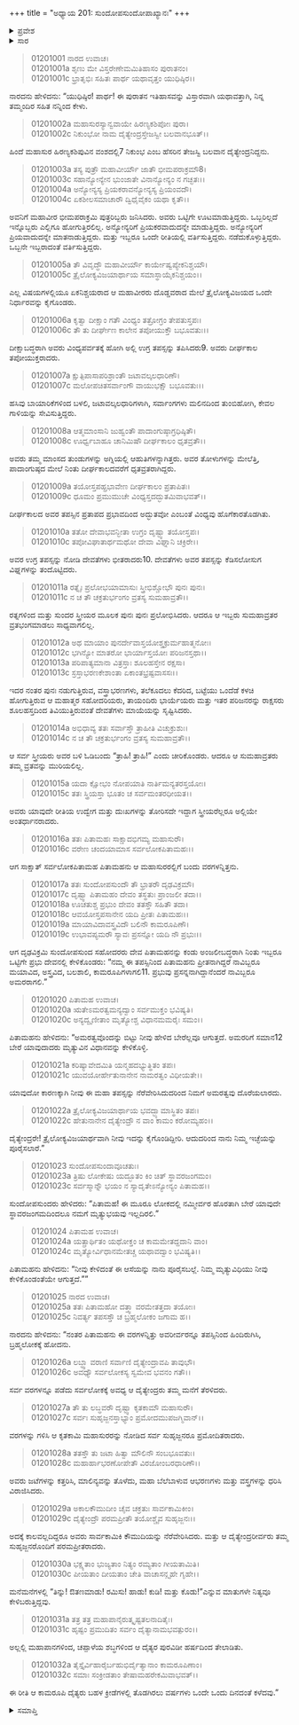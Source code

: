 +++
title = "ಅಧ್ಯಾಯ 201: ಸುಂದೋಪಸುಂದೋಪಾಖ್ಯಾನಃ"
+++

<details><summary>ಪ್ರವೇಶ</summary>


।।   ಓಂ ಓಂ ನಮೋ ನಾರಾಯಣಾಯ।।   ಶ್ರೀ ವೇದವ್ಯಾಸಾಯ ನಮಃ ।।

ಶ್ರೀ ಕೃಷ್ಣದ್ವೈಪಾಯನ ವೇದವ್ಯಾಸ ವಿರಚಿತ  

**ಶ್ರೀ ಮಹಾಭಾರತ**

**ಆದಿ ಪರ್ವ**

**ಅರ್ಜುನವನವಾಸ ಪರ್ವ**

**ಅಧ್ಯಾಯ 201**

</details>


<details><summary>ಸಾರ</summary>

ರಾಕ್ಷಸ ಹಿರಣ್ಯಕಶಿಪುವಿನ ವಂಶದಲ್ಲಿ ನಿಕುಂಭನಿಗೆ ಸುಂದ-ಉಪಸುಂದರೆಂಬ, ಅನ್ಯೋನ್ಯರಿಗೆ ಪ್ರಿಯವಾದುದನ್ನೇ ಮಾಡುತ್ತಿದ್ದ ಇಬ್ಬರು ಮಕ್ಕಳು ಜನಿಸಿದುದು (1-5). ಅಮರತ್ವಕ್ಕಾಗಿ ಅವರಿಬ್ಬರೂ ಘೋರತಪಸ್ಸನ್ನಾಚರಿಸಿದುದು ಮತ್ತು ಅವರೀರ್ವರ ಹೊರತಾಗಿ ಬೇರೆ ಯಾರೂ ಅವರ ಮೃತ್ಯುವಿಗೆ ಕಾರಣವಾಗಬಾರದೆಂಬ ವರವನ್ನು ಪಡೆಯುವುದು (6-26). ವರಮದದಿಂದ ಸಂತೋಷವನ್ನಾಚರಿಸಿದುದು (27-32).

</details>



> 01201001 ನಾರದ ಉವಾಚ।  
01201001a ಶೃಣು ಮೇ ವಿಸ್ತರೇಣೇಮಮಿತಿಹಾಸಂ ಪುರಾತನಂ।  
01201001c ಭ್ರಾತೃಭಿಃ ಸಹಿತಃ ಪಾರ್ಥ ಯಥಾವೃತ್ತಂ ಯುಧಿಷ್ಠಿರ।।

ನಾರದನು ಹೇಳಿದನು: “ಯುಧಿಷ್ಠಿರ! ಪಾರ್ಥ! ಈ ಪುರಾತನ ಇತಿಹಾಸವನ್ನು ವಿಸ್ತಾರವಾಗಿ ಯಥಾವತ್ತಾಗಿ, ನಿನ್ನ ತಮ್ಮಂದಿರ ಸಹಿತ ನನ್ನಿಂದ ಕೇಳು.

> 01201002a ಮಹಾಸುರಸ್ಯಾನ್ವವಾಯೇ ಹಿರಣ್ಯಕಶಿಪೋಃ ಪುರಾ।  
01201002c ನಿಕುಂಭೋ ನಾಮ ದೈತ್ಯೇಂದ್ರಸ್ತೇಜಸ್ವೀ ಬಲವಾನಭೂತ್।।

ಹಿಂದೆ ಮಹಾಸುರ ಹಿರಣ್ಯಕಶಿಪುವಿನ ವಂಶದಲ್ಲಿ7 ನಿಕುಂಭ ಎಂಬ ಹೆಸರಿನ ತೇಜಸ್ವಿ ಬಲವಾನ ದೈತ್ಯೇಂದ್ರನಿದ್ದನು.

> 01201003a ತಸ್ಯ ಪುತ್ರೌ ಮಹಾವೀರ್ಯೌ ಜಾತೌ ಭೀಮಪರಾಕ್ರಮೌ8।  
01201003c ಸಹಾನ್ಯೋನ್ಯೇನ ಭುಂಜಾತೇ ವಿನಾನ್ಯೋನ್ಯಂ ನ ಗಚ್ಛತಃ।।  
01201004a ಅನ್ಯೋನ್ಯಸ್ಯ ಪ್ರಿಯಕರಾವನ್ಯೋನ್ಯಸ್ಯ ಪ್ರಿಯಂವದೌ।  
01201004c ಏಕಶೀಲಸಮಾಚಾರೌ ದ್ವಿಧೈವೈಕಂ ಯಥಾ ಕೃತೌ।।

ಅವನಿಗೆ ಮಹಾವೀರ ಭೀಮಪರಾಕ್ರಮಿ ಪುತ್ರರಿಬ್ಬರು ಜನಿಸಿದರು. ಅವರು ಒಟ್ಟಿಗೇ ಊಟಮಾಡುತ್ತಿದ್ದರು. ಒಬ್ಬರಿಲ್ಲದೆ ಇನ್ನೊಬ್ಬರು ಎಲ್ಲಿಗೂ ಹೋಗುತ್ತಿರಲಿಲ್ಲ. ಅನ್ಯೋನ್ಯರಿಗೆ ಪ್ರಿಯಕರವಾದುದನ್ನೇ ಮಾಡುತ್ತಿದ್ದರು. ಅನ್ಯೋನ್ಯರಿಗೆ ಪ್ರಿಯವಾದುದನ್ನೇ ಮಾತನಾಡುತ್ತಿದ್ದರು. ಮತ್ತು ಇಬ್ಬರೂ ಒಂದೇ ರೀತಿಯಲ್ಲಿ ವರ್ತಿಸುತ್ತಿದ್ದರು. ನಡೆದುಕೊಳ್ಳುತ್ತಿದ್ದರು. ಒಬ್ಬನೇ ಇಬ್ಬರಾದಂತೆ ವರ್ತಿಸುತ್ತಿದ್ದರು.

> 01201005a ತೌ ವಿವೃದ್ಧೌ ಮಹಾವೀರ್ಯೌ ಕಾರ್ಯೇಷ್ವಪ್ಯೇಕನಿಶ್ಚಯೌ।  
01201005c ತ್ರೈಲೋಕ್ಯವಿಜಯಾರ್ಥಾಯ ಸಮಾಸ್ಥಾಯೈಕನಿಶ್ಚಯಂ।।

ಎಲ್ಲ ವಿಷಯಗಳಲ್ಲಿಯೂ ಏಕನಿಶ್ಚಯರಾದ ಆ ಮಹಾವೀರರು ದೊಡ್ಡವರಾದ ಮೇಲೆ ತ್ರೈಲೋಕ್ಯವಿಜಯದ ಒಂದೇ ನಿರ್ಧಾರವನ್ನು ಕೈಗೊಂಡರು.

> 01201006a ಕೃತ್ವಾ ದೀಕ್ಷಾಂ ಗತೌ ವಿಂಧ್ಯಂ ತತ್ರೋಗ್ರಂ ತೇಪತುಸ್ತಪಃ।  
01201006c ತೌ ತು ದೀರ್ಘೇಣ ಕಾಲೇನ ತಪೋಯುಕ್ತೌ ಬಭೂವತುಃ।।

ದೀಕ್ಷಾಬದ್ಧರಾಗಿ ಅವರು ವಿಂಧ್ಯಪರ್ವತಕ್ಕೆ ಹೋಗಿ ಅಲ್ಲಿ ಉಗ್ರ ತಪಸ್ಸನ್ನು ತಪಿಸಿದರು9. ಅವರು ದೀರ್ಘಕಾಲ ತಪೋಯುಕ್ತರಾದರು.

> 01201007a ಕ್ಷುತ್ಪಿಪಾಸಾಪರಿಶ್ರಾಂತೌ ಜಟಾವಲ್ಕಲಧಾರಿಣೌ।  
01201007c ಮಲೋಪಚಿತಸರ್ವಾಂಗೌ ವಾಯುಭಕ್ಷೌ ಬಭೂವತುಃ।।

ಹಸಿವು ಬಾಯಾರಿಕೆಗಳಿಂದ ಬಳಲಿ, ಜಟಾವಲ್ಕಲಧಾರಿಗಳಾಗಿ, ಸರ್ವಾಂಗಗಳು ಮಲಿನದಿಂದ ತುಂಬಿಹೋಗಿ, ಕೇವಲ ಗಾಳಿಯನ್ನು ಸೇವಿಸುತ್ತಿದ್ದರು.

> 01201008a ಆತ್ಮಮಾಂಸಾನಿ ಜುಹ್ವಂತೌ ಪಾದಾಂಗುಷ್ಠಾಗ್ರಧಿಷ್ಠಿತೌ।   
01201008c ಊರ್ಧ್ವಬಾಹೂ ಚಾನಿಮಿಷೌ ದೀರ್ಘಕಾಲಂ ಧೃತವ್ರತೌ।।

ಅವರು ತಮ್ಮ ಮಾಂಸದ ತುಂಡುಗಳನ್ನು ಅಗ್ನಿಯಲ್ಲಿ ಆಹುತಿಗಳನ್ನಾಗಿತ್ತರು. ಅವರ ತೋಳುಗಳನ್ನು ಮೇಲೆತ್ತಿ, ಪಾದಾಂಗುಷ್ಠದ ಮೇಲೆ ನಿಂತು ದೀರ್ಘಕಾಲದವರೆಗೆ ಧೃತವ್ರತರಾಗಿದ್ದರು.

> 01201009a ತಯೋಸ್ತಪಹ್ಪ್ರಭಾವೇಣ ದೀರ್ಘಕಾಲಂ ಪ್ರತಾಪಿತಃ।  
01201009c ಧೂಮಂ ಪ್ರಮುಮುಚೇ ವಿಂಧ್ಯಸ್ತದದ್ಭುತಮಿವಾಭವತ್।।

ದೀರ್ಘಕಾಲದ ಅವರ ತಪಸ್ಸಿನ ಪ್ರತಾಪದ ಪ್ರಭಾವದಿಂದ ಅದ್ಭುತವೋ ಎಂಬಂತೆ ವಿಂಧ್ಯವು ಹೊಗೆಕಾರತೊಡಗಿತು.

> 01201010a ತತೋ ದೇವಾಭವನ್ಭೀತಾ ಉಗ್ರಂ ದೃಷ್ಟ್ವಾ ತಯೋಸ್ತಪಃ।  
01201010c ತಪೋವಿಘಾತಾರ್ಥಮಥೋ ದೇವಾ ವಿಘ್ನಾನಿ ಚಕ್ರಿರೇ।।

ಅವರ ಉಗ್ರ ತಪಸ್ಸನ್ನು ನೋಡಿ ದೇವತೆಗಳು ಭೀತರಾದರು10. ದೇವತೆಗಳು ಅವರ ತಪಸ್ಸನ್ನು ಕೆಡಿಸಲೋಸುಗ ವಿಘ್ನಗಳನ್ನು ತಂದೊಟ್ಟಿದರು.

> 01201011a ರತ್ನೈಃ ಪ್ರಲೋಭಯಾಮಾಸುಃ ಸ್ತ್ರೀಭಿಶ್ಚೋಭೌ ಪುನಃ ಪುನಃ।  
01201011c ನ ಚ ತೌ ಚಕ್ರತುರ್ಭಂಗಂ ವ್ರತಸ್ಯ ಸುಮಹಾವ್ರತೌ।।

ರತ್ನಗಳಿಂದ ಮತ್ತು ಸುಂದರ ಸ್ತ್ರೀಯರ ಮೂಲಕ ಪುನಃ ಪುನಃ ಪ್ರಲೋಭಿಸಿದರು. ಆದರೂ ಆ ಇಬ್ಬರು ಸುಮಹಾವ್ರತರ ವ್ರತಭಂಗಮಾಡಲು ಸಾಧ್ಯವಾಗಲಿಲ್ಲ.

> 01201012a ಅಥ ಮಾಯಾಂ ಪುನರ್ದೇವಾಸ್ತಯೋಶ್ಚಕ್ರುರ್ಮಹಾತ್ಮನೋಃ।  
01201012c ಭಗಿನ್ಯೋ ಮಾತರೋ ಭಾರ್ಯಾಸ್ತಯೋಃ ಪರಿಜನಸ್ತಥಾ।।  
01201013a ಪರಿಪಾತ್ಯಮಾನಾ ವಿತ್ರಸ್ತಾಃ ಶೂಲಹಸ್ತೇನ ರಕ್ಷಸಾ।   
01201013c ಸ್ರಸ್ತಾಭರಣಕೇಶಾಂತಾ ಏಕಾಂತಭ್ರಷ್ಟವಾಸಸಃ।।

ಇದರ ನಂತರ ಪುನಃ ನಡುಗುತ್ತಿರುವ, ವಸ್ತ್ರಾಭರಣಗಳು, ತಲೆಕೂದಲು ಕೆದರಿದ, ಬಟ್ಟೆಯು ಒಂದೆಡೆ ಕಳಚಿ ಹೋಗುತ್ತಿರುವ ಆ ಮಹಾತ್ಮರ ಸಹೋದರಿಯರು, ತಾಯಂದಿರು ಭಾರ್ಯೆಯರು ಮತ್ತು ಇತರ ಪರಿಜನರನ್ನು ರಾಕ್ಷಸರು ಶೂಲಹಸ್ತದಿಂದ ತಿವಿಯುತ್ತಿರುವಂತೆ ದೇವತೆಗಳು ಮಾಯೆಯನ್ನು ಸೃಷ್ಟಿಸಿದರು.

> 01201014a ಅಭಿಧಾವ್ಯ ತತಃ ಸರ್ವಾಸ್ತೌ ತ್ರಾಹೀತಿ ವಿಚುಕ್ರುಶುಃ।  
01201014c ನ ಚ ತೌ ಚಕ್ರತುರ್ಭಂಗಂ ವ್ರತಸ್ಯ ಸುಮಹಾವ್ರತೌ।।

ಆ ಸರ್ವ ಸ್ತ್ರೀಯರು ಅವರ ಬಳಿ ಓಡಿಬಂದು “ತ್ರಾಹಿ! ತ್ರಾಹಿ!” ಎಂದು ಚೀರಿಕೊಂಡರು. ಆದರೂ ಆ ಸುಮಹಾವ್ರತರು ತಮ್ಮ ವ್ರತವನ್ನು ಮುರಿಯಲಿಲ್ಲ.

> 01201015a ಯದಾ ಕ್ಷೋಭಂ ನೋಪಯಾತಿ ನಾರ್ತಿಮನ್ಯತರಸ್ತಯೋಃ।  
01201015c ತತಃ ಸ್ತ್ರಿಯಸ್ತಾ ಭೂತಂ ಚ ಸರ್ವಮಂತರಧೀಯತ।।

ಅವರು ಯಾವುದೇ ರೀತಿಯ ಉದ್ವೇಗ ಮತ್ತು ದುಃಖಗಳನ್ನು ತೋರಿಸದೇ ಇದ್ದಾಗ ಸ್ತ್ರೀಯರೆಲ್ಲರೂ ಅಲ್ಲಿಯೇ ಅಂತರ್ಧಾನರಾದರು.

> 01201016a ತತಃ ಪಿತಾಮಹಃ ಸಾಕ್ಷಾದಭಿಗಮ್ಯ ಮಹಾಸುರೌ।  
01201016c ವರೇಣ ಚಂದಯಾಮಾಸ ಸರ್ವಲೋಕಪಿತಾಮಹಃ।।

ಆಗ ಸಾಕ್ಷಾತ್ ಸರ್ವಲೋಕಪಿತಾಮಹ ಪಿತಾಮಹನು ಆ ಮಹಾಸುರರಲ್ಲಿಗೆ ಬಂದು ವರಗಳನ್ನಿತ್ತನು.

> 01201017a ತತಃ ಸುಂದೋಪಸುಂದೌ ತೌ ಭ್ರಾತರೌ ದೃಢವಿಕ್ರಮೌ।  
01201017c ದೃಷ್ಟ್ವಾ ಪಿತಾಮಹಂ ದೇವಂ ತಸ್ಥತುಃ ಪ್ರಾಂಜಲೀ ತದಾ।।   
01201018a ಊಚತುಶ್ಚ ಪ್ರಭುಂ ದೇವಂ ತತಸ್ತೌ ಸಹಿತೌ ತದಾ।  
01201018c ಆವಯೋಸ್ತಪಸಾನೇನ ಯದಿ ಪ್ರೀತಃ ಪಿತಾಮಹಃ।।  
01201019a ಮಾಯಾವಿದಾವಸ್ತ್ರವಿದೌ ಬಲಿನೌ ಕಾಮರೂಪಿಣೌ।  
01201019c ಉಭಾವಪ್ಯಮರೌ ಸ್ಯಾವಃ ಪ್ರಸನ್ನೋ ಯದಿ ನೌ ಪ್ರಭುಃ।।

ಆಗ ದೃಢವಿಕ್ರಮಿ ಸುಂದೋಪಸುಂದ ಸಹೋದರರು ದೇವ ಪಿತಾಮಹನನ್ನು ಕಂಡು ಅಂಜಲೀಬದ್ಧರಾಗಿ ನಿಂತು ಇಬ್ಬರೂ ಒಟ್ಟಿಗೇ ಪ್ರಭು ದೇವನಲ್ಲಿ ಕೇಳಿಕೊಂಡರು: “ನಮ್ಮ ಈ ತಪಸ್ಸಿನಿಂದ ಪಿತಾಮಹನು ಪ್ರೀತನಾಗಿದ್ದರೆ ನಾವಿಬ್ಬರೂ ಮಯಾವಿದ, ಅಸ್ತ್ರವಿದ, ಬಲಶಾಲಿ, ಕಾಮರೂಪಿಗಳಾಗಲಿ11. ಪ್ರಭುವು ಪ್ರಸನ್ನನಾಗಿದ್ದಾನೆಂದರೆ ನಾವಿಬ್ಬರೂ ಅಮರರಾಗಲಿ.”

> 01201020 ಪಿತಾಮಹ ಉವಾಚ।  
01201020a ಋತೇಽಮರತ್ವಮನ್ಯದ್ವಾಂ ಸರ್ವಮುಕ್ತಂ ಭವಿಷ್ಯತಿ।  
01201020c ಅನ್ಯದ್ವೃಣೀತಾಂ ಮೃತ್ಯೋಶ್ಚ ವಿಧಾನಮಮರೈಃ ಸಮಂ।।

ಪಿತಾಮಹನು ಹೇಳಿದನು: “ಅಮರತ್ವವೊಂದನ್ನು ಬಿಟ್ಟು ನೀವು ಹೇಳಿದ ಬೇರೆಲ್ಲವೂ ಆಗುತ್ತದೆ. ಅಮರರಿಗೆ ಸಮಾನ12 ಬೇರೆ ಯಾವುದಾದರು ಮೃತ್ಯುವಿನ ವಿಧಾನವನ್ನು ಕೇಳಿಕೊಳ್ಳಿ.

> 01201021a ಕರಿಷ್ಯಾವೇದಮಿತಿ ಯನ್ಮಹದಭ್ಯುತ್ಥಿತಂ ತಪಃ।  
01201021c ಯುವಯೋರ್ಹೇತುನಾನೇನ ನಾಮರತ್ವಂ ವಿಧೀಯತೇ।।

ಯಾವುದೋ ಕಾರಣಕ್ಕಾಗಿ ನೀವು ಈ ಮಹಾ ತಪಸ್ಸನ್ನು ನೆರೆವೇರಿಸಿದುದರಿಂದ ನಿಮಗೆ ಅಮರತ್ವವು ದೊರೆಯಲಾರದು.

> 01201022a ತ್ರೈಲೋಕ್ಯವಿಜಯಾರ್ಥಾಯ ಭವದ್ಭ್ಯಾಮಾಸ್ಥಿತಂ ತಪಃ।   
01201022c ಹೇತುನಾನೇನ ದೈತ್ಯೇಂದ್ರೌ ನ ವಾಂ ಕಾಮಂ ಕರೋಮ್ಯಹಂ।।

ದೈತ್ಯೇಂದ್ರರೇ! ತ್ರೈಲೋಕ್ಯವಿಜಯಾರ್ಥವಾಗಿ ನೀವು ಇದನ್ನು ಕೈಗೊಂಡಿದ್ದೀರಿ. ಆದುದರಿಂದ ನಾನು ನಿಮ್ಮ ಇಚ್ಛೆಯನ್ನು ಪೂರೈಸಲಾರೆ.”

> 01201023 ಸುಂದೋಪಸುಂದಾವೂಚತುಃ।  
01201023a ತ್ರಿಷು ಲೋಕೇಷು ಯದ್ಭೂತಂ ಕಿಂ ಚಿತ್ ಸ್ಥಾವರಜಂಗಮಂ।  
01201023c ಸರ್ವಸ್ಮಾನ್ನೌ ಭಯಂ ನ ಸ್ಯಾದೃತೇಽನ್ಯೋನ್ಯಂ ಪಿತಾಮಹ।।

ಸುಂದೋಪಸುಂದರು ಹೇಳಿದರು: “ಪಿತಾಮಹ! ಈ ಮೂರೂ ಲೋಕದಲ್ಲಿ ನಮ್ಮೀರ್ವರ ಹೊರತಾಗಿ ಬೇರೆ ಯಾವುದೇ ಸ್ಥಾವರಜಂಗಮದಿಂದಲೂ ನಮಗೆ ಮೃತ್ಯುಭಯವು ಇಲ್ಲದಿರಲಿ.”

> 01201024 ಪಿತಾಮಹ ಉವಾಚ।  
01201024a ಯತ್ಪ್ರಾರ್ಥಿತಂ ಯಥೋಕ್ತಂ ಚ ಕಾಮಮೇತದ್ದದಾನಿ ವಾಂ।  
01201024c ಮೃತ್ಯೋರ್ವಿಧಾನಮೇತಚ್ಚ ಯಥಾವದ್ವಾಂ ಭವಿಷ್ಯತಿ।।

ಪಿತಾಮಹನು ಹೇಳಿದನು: “ನೀವು ಕೇಳಿದಂತೆ ಈ ಆಸೆಯನ್ನು ನಾನು ಪೂರೈಸಬಲ್ಲೆ. ನಿಮ್ಮ ಮೃತ್ಯುವಿಧಿಯು ನೀವು ಕೇಳಿಕೊಂಡಂತೆಯೇ ಆಗುತ್ತದೆ.””

> 01201025 ನಾರದ ಉವಾಚ।  
01201025a ತತಃ ಪಿತಾಮಹೋ ದತ್ತ್ವಾ ವರಮೇತತ್ತದಾ ತಯೋಃ।  
01201025c ನಿವರ್ತ್ಯ ತಪಸಸ್ತೌ ಚ ಬ್ರಹ್ಮಲೋಕಂ ಜಗಾಮ ಹ।।

ನಾರದನು ಹೇಳಿದನು: “ನಂತರ ಪಿತಾಮಹನು ಈ ವರಗಳನ್ನಿತ್ತು ಅವರೀರ್ವರನ್ನೂ ತಪಸ್ಸಿನಿಂದ ಹಿಂದಿರುಗಿಸಿ, ಬ್ರಹ್ಮಲೋಕಕ್ಕೆ ಹೋದನು.

> 01201026a ಲಬ್ಧ್ವಾ ವರಾಣಿ ಸರ್ವಾಣಿ ದೈತ್ಯೇಂದ್ರಾವಪಿ ತಾವುಭೌ।  
01201026c ಅವಧ್ಯೌ ಸರ್ವಲೋಕಸ್ಯ ಸ್ವಮೇವ ಭವನಂ ಗತೌ।।

ಸರ್ವ ವರಗಳನ್ನೂ ಪಡೆದು ಸರ್ವಲೋಕಕ್ಕೆ ಅವಧ್ಯ ಆ ದೈತ್ಯೇಂದ್ರರು ತಮ್ಮ ಮನೆಗೆ ತೆರಳಿದರು.

> 01201027a ತೌ ತು ಲಬ್ಧವರೌ ದೃಷ್ಟ್ವಾ ಕೃತಕಾಮೌ ಮಹಾಸುರೌ।  
01201027c ಸರ್ವಃ ಸುಹೃಜ್ಜನಸ್ತಾಭ್ಯಾಂ ಪ್ರಮೋದಮುಪಜಗ್ಮಿವಾನ್।।

ವರಗಳನ್ನು ಗಳಿಸಿ ಆ ಕೃತಕಾಮಿ ಮಹಾಸುರರನ್ನು ನೋಡಿದ ಸರ್ವ ಸುಹೃಜ್ಜನರೂ ಪ್ರಮೋದಿತರಾದರು.

> 01201028a ತತಸ್ತೌ ತು ಜಟಾ ಹಿತ್ವಾ ಮೌಲಿನೌ ಸಂಬಭೂವತುಃ।  
01201028c ಮಹಾರ್ಹಾಭರಣೋಪೇತೌ ವಿರಜೋಂಬರಧಾರಿಣೌ।।

ಅವರು ಜಟೆಗಳನ್ನು ಕತ್ತರಿಸಿ, ಮಾಲಿನ್ಯವನ್ನು ತೊಳೆದು, ಮಹಾ ಬೆಲೆಬಾಳುವ ಆಭರಣಗಳು ಮತ್ತು ವಸ್ತ್ರಗಳನ್ನು ಧರಿಸಿ ವಿರಾಜಿಸಿದರು.

> 01201029a ಅಕಾಲಕೌಮುದೀಂ ಚೈವ ಚಕ್ರತುಃ ಸಾರ್ವಕಾಮಿಕೀಂ।  
01201029c ದೈತ್ಯೇಂದ್ರೌ ಪರಮಪ್ರೀತೌ ತಯೋಶ್ಚೈವ ಸುಹೃಜ್ಜನಃ।।

ಅದಕ್ಕೆ ಕಾಲವಲ್ಲದಿದ್ದರೂ ಅವರು ಸಾರ್ವಕಾಮಿಕಿ ಕೌಮುದಿಯನ್ನು ನೆರೆವೇರಿಸಿದರು. ಮತ್ತು ಆ ದೈತ್ಯೇಂದ್ರರೀರ್ವರು ತಮ್ಮ ಸುಹೃಜ್ಜನರೊಂದಿಗೆ ಪರಮಪ್ರೀತರಾದರು.

> 01201030a ಭಕ್ಷ್ಯತಾಂ ಭುಜ್ಯತಾಂ ನಿತ್ಯಂ ರಮ್ಯತಾಂ ಗೀಯತಾಮಿತಿ।  
01201030c ಪೀಯತಾಂ ದೀಯತಾಂ ಚೇತಿ ವಾಚಾಸನ್ಗೃಹೇ ಗೃಹೇ।।

ಮನೆಮನೆಗಳಲ್ಲಿ “ತಿನ್ನು! ಔತಣಮಾಡು! ರಮಿಸು! ಹಾಡು! ಕುಡಿ! ಮತ್ತು ಕೊಡು!”ಎನ್ನುವ ಮಾತುಗಳೇ ನಿತ್ಯವೂ ಕೇಳಿಬರುತ್ತಿದ್ದವು.

> 01201031a ತತ್ರ ತತ್ರ ಮಹಾಪಾನೈರುತ್ಕೃಷ್ಟತಲನಾದಿತೈಃ।  
01201031c ಹೃಷ್ಟಂ ಪ್ರಮುದಿತಂ ಸರ್ವಂ ದೈತ್ಯಾನಾಮಭವತ್ಪುರಂ।।

ಅಲ್ಲಲ್ಲಿ ಮಹಾಪಾನಗಳಿಂದ, ಚಪ್ಪಾಳೆಯ ಶಬ್ಧಗಳಿಂದ ಆ ದೈತ್ಯರ ಪುರವಿಡೀ ಹರ್ಷದಿಂದ ತೇಲಾಡಿತು.

> 01201032a ತೈಸ್ತೈರ್ವಿಹಾರೈರ್ಬಹುಭಿರ್ದೈತ್ಯಾನಾಂ ಕಾಮರೂಪಿಣಾಂ।  
01201032c ಸಮಾಃ ಸಂಕ್ರೀಡತಾಂ ತೇಷಾಮಹರೇಕಮಿವಾಭವತ್।।

ಈ ರೀತಿ ಆ ಕಾಮರೂಪಿ ದೈತ್ಯರು ಬಹಳ ಕ್ರೀಡೆಗಳಲ್ಲಿ ತೊಡಗಿರಲು ವರ್ಷಗಳು ಒಂದೇ ಒಂದು ದಿನದಂತೆ ಕಳೆದವು.”

<details><summary>ಸಮಾಪ್ತಿ</summary>


ಇತಿ ಶ್ರೀಮಹಾಭಾರತೇ ಆದಿಪರ್ವಣಿ ಅರ್ಜುನವನವಾಸಪರ್ವಣಿ ಸುಂದೋಪಸುಂದೋಪಾಖ್ಯಾನೇ ಏಕಾಧಿಕದ್ವಿಶತತಮೋಽಧ್ಯಾಯಃ।।  
ಇದು ಶ್ರೀಮಹಾಭಾರತದ ಆದಿಪರ್ವದಲ್ಲಿ ಅರ್ಜುನವನವಾಸಪರ್ವದಲ್ಲಿ ಸುಂದೋಪಸುಂದೋಪಾಖ್ಯಾನದಲ್ಲಿ ಇನ್ನೂರ ಒಂದನೆಯ ಅಧ್ಯಾಯವು.




</details>

